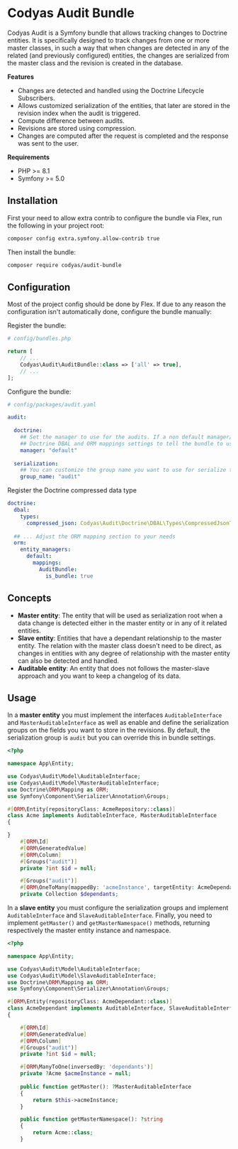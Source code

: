 Codyas Audit Bundle
===================

Codyas Audit is a Symfony bundle that allows tracking changes to Doctrine entities.
It is specifically designed to track changes from one or more master classes, in such a way that when 
changes are detected in any of the related (and previously configured) entities, the changes are serialized 
from the master class and the revision is created in the database.

**Features**

  * Changes are detected and handled using the Doctrine Lifecycle Subscribers.
  * Allows customized serialization of the entities, that later are stored in the revision index when the audit is triggered.
  * Compute difference between audits.
  * Revisions are stored using compression.
  * Changes are computed after the request is completed and the response was sent to the user.
 
**Requirements**
  * PHP >= 8.1
  * Symfony >= 5.0

Installation
------------
First your need to allow extra contrib to configure the bundle via Flex, run the following in your project root:

``` bash 
composer config extra.symfony.allow-contrib true
```
Then install the bundle: 

``` bash
composer require codyas/audit-bundle
```

Configuration
-------------
Most of the project config should be done by Flex. If due to any reason the configuration isn't automatically done, configure the bundle manually:

Register the bundle:

```php
# config/bundles.php

return [
    // ...
    Codyas\Audit\AuditBundle::class => ['all' => true],
    // ...
];
```
Configure the bundle:

```yaml
# config/packages/audit.yaml

audit:
  
  doctrine:
    ## Set the manager to use for the audits. If a non default manager/connection is preferred, you need to configure the
    ## Doctrine DBAL and ORM mappings settings to tell the bundle to use the desired manager/connection.
    manager: "default"
  
  serialization:
    ## You can customize the group name you want to use for serialize the revision. Defaults to "audit"  
    group_name: "audit"
```

Register the Doctrine compressed data type

```yaml
doctrine:
  dbal:
    types:
      compressed_json: Codyas\Audit\Doctrine\DBAL\Types\CompressedJsonType
  
  ## ... Adjust the ORM mapping section to your needs
  orm:
    entity_managers:
      default:
        mappings:
          AuditBundle:
            is_bundle: true
```

Concepts
--------

 * **Master entity**: The entity that will be used as serialization root when a data change is detected either in the master entity or in any of it related entities.
 * **Slave entity**: Entities that have a dependant relationship to the master entity. The relation with the master class doesn't need to be direct, as changes in entities with any degree of relationship with the master entity can also be detected and handled.  
 * **Auditable entity**: An entity that does not follows the master-slave approach and you want to keep a changelog of its data. 

Usage
-----

In a **master entity**  you must implement the interfaces ``AuditableInterface`` and ``MasterAuditableInterface`` as well as enable and define
the serialization groups on the fields you want to store in the revisions. By default, the serialization group is ``audit`` but you can
override this in bundle settings.

```php
<?php

namespace App\Entity;

use Codyas\Audit\Model\AuditableInterface;
use Codyas\Audit\Model\MasterAuditableInterface;
use Doctrine\ORM\Mapping as ORM;
use Symfony\Component\Serializer\Annotation\Groups;

#[ORM\Entity(repositoryClass: AcmeRepository::class)]
class Acme implements AuditableInterface, MasterAuditableInterface
{

}
    #[ORM\Id]
    #[ORM\GeneratedValue]
    #[ORM\Column]
    #[Groups("audit")]
    private ?int $id = null;

    #[Groups("audit")]
    #[ORM\OneToMany(mappedBy: 'acmeInstance', targetEntity: AcmeDependant::class)]
    private Collection $dependants;

```

In a **slave entity** you must configure the serialization groups and implement ``AuditableInterface`` and ``SlaveAuditableInterface``. Finally, you need to implement 
``getMaster()`` and ``getMasterNamespace()`` methods, returning respectively the master entity instance and namespace.  

```php
<?php

namespace App\Entity;

use Codyas\Audit\Model\AuditableInterface;
use Codyas\Audit\Model\SlaveAuditableInterface;
use Doctrine\ORM\Mapping as ORM;
use Symfony\Component\Serializer\Annotation\Groups;

#[ORM\Entity(repositoryClass: AcmeDependant::class)]
class AcmeDependant implements AuditableInterface, SlaveAuditableInterface
{

    #[ORM\Id]
    #[ORM\GeneratedValue]
    #[ORM\Column]
    #[Groups("audit")]
    private ?int $id = null;

    #[ORM\ManyToOne(inversedBy: 'dependants')]
    private ?Acme $acmeInstance = null;
    
    public function getMaster(): ?MasterAuditableInterface
    {
        return $this->acmeInstance;
    }

    public function getMasterNamespace(): ?string
    {
        return Acme::class;
    }

```